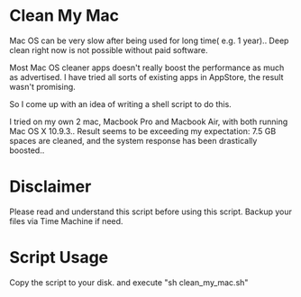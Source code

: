 Clean My Mac
============
    
Mac OS can be very slow after being used for  long time( e.g. 1 year).. Deep clean right now is not possible without
paid software.
    
Most Mac OS cleaner apps doesn't really boost the performance as much as advertised. I have tried all sorts of existing
apps in AppStore, the result wasn't promising.
    
So I come up with an idea of writing a shell script to do this.

I tried on my own 2 mac, Macbook Pro and Macbook Air, with both running Mac OS X 10.9.3.. Result seems to be exceeding my
expectation: 7.5 GB spaces are cleaned, and the system response has been drastically boosted..

Disclaimer
=============
Please read and understand this script before using this script.  Backup your files via Time Machine if need.


Script Usage
=============    
Copy the script to your disk. and execute "sh clean\_my\_mac.sh" 


